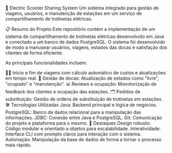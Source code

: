 🛵 Electric Scooter Sharing System
Um sistema integrado para gestão de viagens, usuários, e manutenção de estações em um serviço de compartilhamento de trotinetas elétricas.

📋 Resumo do Projeto
Este repositório contém a implementação de um sistema de compartilhamento de trotinetas elétricas desenvolvido em Java e conectado a um banco de dados PostgreSQL. O sistema foi desenvolvido de modo a manusear usuários, viagens, estados das docas e satisfação dos clientes de forma eficiente.

As principais funcionalidades incluem:

🚶‍♀️ Início e fim de viagens com cálculo automático de custos e atualizações em tempo real.
🔧 Gestão de docas: Atualização de estados como "livre", "ocupado" e "manutenção".
📊 Reviews e ocupação: Monotorização de feedback dos clientes e ocupação das estações.
🗂️ Pedidos de substituição: Gestão de ordens de substituição de trotinetas em estações.
🛠️ Tecnologias Utilizadas
Java: Backend principal e lógica de negócios.
PostgreSQL: Banco de dados relacional para a manipulação das informações.
JDBC: Conexão entre Java e PostgreSQL.
Git: Comunicação do projeto e plataforma para o mesmo.
🌟 Destaques
Design robusto: Código modular e orientado a objetos para escalabilidade.
Interatividade: Interface CLI com prompts claros para interação com o sistema.
Automação: Manipulação da base de dados de forma a tornar o processo mais rápido.
